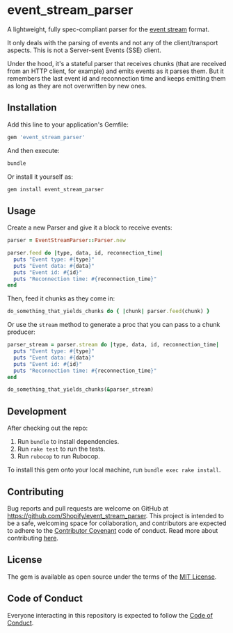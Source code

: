 # event_stream_parser

A lightweight, fully spec-compliant parser for the
[event stream](https://www.w3.org/TR/eventsource/) format.

It only deals with the parsing of events and not any of the client/transport
aspects. This is not a Server-sent Events (SSE) client.

Under the hood, it's a stateful parser that receives chunks (that are received
from an HTTP client, for example) and emits events as it parses them. But it
remembers the last event id and reconnection time and keeps emitting them as
long as they are not overwritten by new ones.

## Installation

Add this line to your application's Gemfile:

```ruby
gem 'event_stream_parser'
```

And then execute:

```sh
bundle
```

Or install it yourself as:

```sh
gem install event_stream_parser
```

## Usage

Create a new Parser and give it a block to receive events:

```rb
parser = EventStreamParser::Parser.new

parser.feed do |type, data, id, reconnection_time|
  puts "Event type: #{type}"
  puts "Event data: #{data}"
  puts "Event id: #{id}"
  puts "Reconnection time: #{reconnection_time}"
end
```

Then, feed it chunks as they come in:

```rb
do_something_that_yields_chunks do { |chunk| parser.feed(chunk) }
```

Or use the `stream` method to generate a proc that you can pass to a chunk
producer:

```rb
parser_stream = parser.stream do |type, data, id, reconnection_time|
  puts "Event type: #{type}"
  puts "Event data: #{data}"
  puts "Event id: #{id}"
  puts "Reconnection time: #{reconnection_time}"
end

do_something_that_yields_chunks(&parser_stream)
```

## Development

After checking out the repo:

1. Run `bundle` to install dependencies.
2. Run `rake test` to run the tests.
3. Run `rubocop` to run Rubocop.

To install this gem onto your local machine, run `bundle exec rake install`.

## Contributing

Bug reports and pull requests are welcome on GitHub at
https://github.com/Shopify/event_stream_parser. This project is intended to be a
safe, welcoming space for collaboration, and contributors are expected to adhere
to the [Contributor Covenant](http://contributor-covenant.org) code of conduct. Read more about contributing [here](https://github.com/Shopify/event_stream_parser/blob/main/CONTRIBUTING.md).

## License

The gem is available as open source under the terms of the
[MIT License](https://opensource.org/licenses/MIT).

## Code of Conduct

Everyone interacting in this repository is expected to follow the
[Code of Conduct](https://github.com/Shopify/event_stream_parser/blob/main/CODE_OF_CONDUCT.md).
